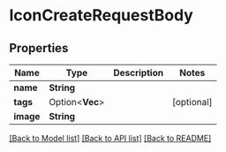 # IconCreateRequestBody

## Properties

Name | Type | Description | Notes
------------ | ------------- | ------------- | -------------
**name** | **String** |  | 
**tags** | Option<**Vec<String>**> |  | [optional]
**image** | **String** |  | 

[[Back to Model list]](../README.md#documentation-for-models) [[Back to API list]](../README.md#documentation-for-api-endpoints) [[Back to README]](../README.md)


